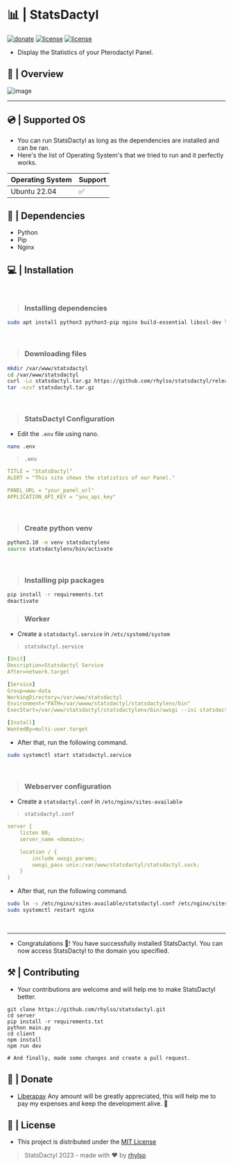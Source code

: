 # 📊 | StatsDactyl
[![donate](https://liberapay.com/assets/widgets/donate.svg)](https://liberapay.com/rhylso/donate)
[![license](https://img.shields.io/badge/LICENSE-MIT-green?style=for-the-badge)](./LICENSE)
[![license](https://img.shields.io/badge/latest-V0.1.1-green?style=for-the-badge)](https://github.com/rhylso/statsdactyl/releases)

- Display the Statistics of your Pterodactyl Panel.

## 👀 | Overview
![image](https://media.discordapp.net/attachments/1028963752588083243/1089905059787194500/image.png?width=1246&height=701)

---

## 💿 | Supported OS
- You can run StatsDactyl as long as the dependencies are installed and can be ran.
- Here's the list of Operating System's that we tried to run and it perfectly works.

| Operating System      | Support |
| ----------- | ----------- |
| Ubuntu 22.04      | ✅       |

## 🔗 | Dependencies
- Python
- Pip
- Nginx

## 💻 | Installation
<br>

> ### Installing dependencies
```bash
sudo apt install python3 python3-pip nginx build-essential libssl-dev libffi-dev python3-setuptools python3-venv
```

<br>

> ### Downloading files
```bash
mkdir /var/www/statsdactyl
cd /var/www/statsdactyl
curl -Lo statsdactyl.tar.gz https://github.com/rhylso/statsdactyl/releases/latest/download/statsdactyl.tar.gz
tar -xzvf statsdactyl.tar.gz
```

<br>

> ### StatsDactyl Configuration
- Edit the `.env` file using nano.
```bash
nano .env
```
> `.env`
```yml
TITLE = "StatsDactyl"
ALERT = "This site shows the statistics of our Panel."

PANEL_URL = "your_panel_url"
APPLICATION_API_KEY = "you_api_key"
```

<br>

> ### Create python venv
```bash
python3.10 -m venv statsdactylenv
source statsdactylenv/bin/activate
```

<br>

> ### Installing pip packages
```bash
pip install -r requirements.txt
deactivate
```

> ### Worker
- Create a `statsdactyl.service` in `/etc/systemd/system`

> `statsdactyl.service`
```yml
[Unit]
Description=Statsdactyl Service
After=network.target

[Service]
Group=www-data
WorkingDirectory=/var/www/statsdactyl
Environment="PATH=/var/wwww/statsdactyl/statsdactylenv/bin"
ExecStart=/var/www/statsdactyl/statsdactylenv/bin/uwsgi --ini statsdactyl.ini

[Install]
WantedBy=multi-user.target
```
- After that, run the following command.
```bash
sudo systemctl start statsdactyl.service
```

<br>

> ### Webserver configuration
- Create a `statsdactyl.conf` in `/etc/nginx/sites-available`

> `statsdactyl.conf`
```yml
server {
    listen 80;
    server_name <domain>;

    location / {
        include uwsgi_params;
        uwsgi_pass unix:/var/www/statsdactyl/statsdactyl.sock;
    }
}
```
- After that, run the following command.
```bash
sudo ln -s /etc/nginx/sites-available/statsdactyl.conf /etc/nginx/sites-enabled/
sudo systemctl restart nginx
```

<br>

---
- Congratulations 🥳! You have successfully installed StatsDactyl. You can now access StatsDactyl to the domain you specified.

## ⚒️ | Contributing
- Your contributions are welcome and will help me to make StatsDactyl better.
```
git clone https://github.com/rhylso/statsdactyl.git
cd server
pip install -r requirements.txt
python main.py
cd client
npm install
npm run dev

# And finally, made some changes and create a pull request.
```

## 🤝 | Donate
- [Liberapay](https://liberapay.com/rhylso/donate)
Any amount will be greatly appreciated, this will help me to pay my expenses and keep the development alive. 🙂

## 🪪 | License
- This project is distributed under the [MIT License](LICENSE)

> StatsDactyl 2023 - made with ❤️ by [rhylso](https://github.com/rhylso)